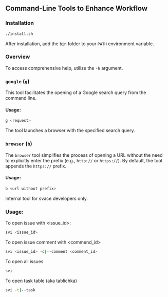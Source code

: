 ## Command-Line Tools to Enhance Workflow

### Installation

```sh
./install.sh
```

After installation, add the `bin` folder to your `PATH` environment variable.

### Overview

To access comprehensive help, utilize the `-h` argument.

### `google` (`g`)

This tool facilitates the opening of a Google search query from the command line.

#### Usage:
```sh
g <request>
```

The tool launches a browser with the specified search query.

### `browser` (`b`)

The `browser` tool simplifies the process of opening a URL without the need to explicitly enter the prefix (e.g., `http://` or `https://`). By default, the tool appends the `https://` prefix.

#### Usage:
```sh
b <url without prefix>
```
Internal tool for svace developers only.

### Usage:
To open issue with <issue_id>:
```sh
svi <issue_id>
```

To open issue comment with <commend_id>
```sh
svi <issue_id> -c|--comment <comment_id>
```

To open all issues
```sh
svi
```

To open task table (aka tablichka)
```sh
svi -t|--task
```
